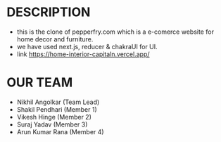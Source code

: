 # DESCRIPTION
- this is the clone of pepperfry.com which is a e-comerce website for home decor and furniture.
- we have used next.js, reducer & chakraUI for UI.
- link https://home-interior-capitaln.vercel.app/

# OUR TEAM
 - Nikhil Angolkar (Team Lead)
 - Shakil Pendhari (Member 1)
 - Vikesh Hinge (Member 2)
 - Suraj Yadav (Member 3)
 - Arun Kumar Rana (Member 4)
